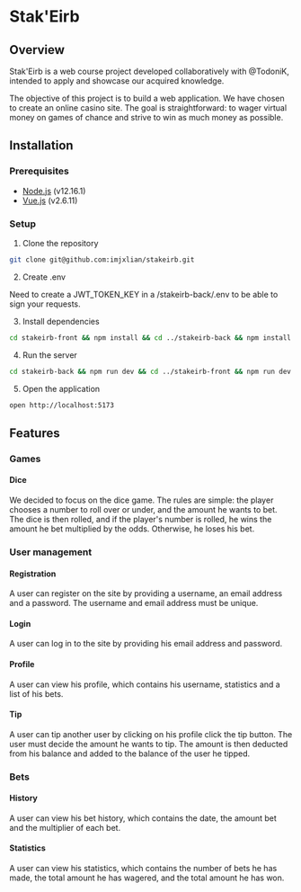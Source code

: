 # Stak'Eirb

## Overview

Stak'Eirb is a web course project developed collaboratively with @TodoniK, intended to apply and showcase our acquired knowledge.

The objective of this project is to build a web application. We have chosen to create an online casino site. The goal is straightforward: to wager virtual money on games of chance and strive to win as much money as possible.

## Installation

### Prerequisites

- [Node.js](https://nodejs.org/en/) (v12.16.1)
- [Vue.js](https://vuejs.org/) (v2.6.11)

### Setup

1. Clone the repository

```bash
git clone git@github.com:imjxlian/stakeirb.git
```

2. Create .env

Need to create a JWT_TOKEN_KEY in a /stakeirb-back/.env to be able to sign your requests.

3. Install dependencies

```bash
cd stakeirb-front && npm install && cd ../stakeirb-back && npm install
```

4. Run the server

```bash
cd stakeirb-back && npm run dev && cd ../stakeirb-front && npm run dev
```

5. Open the application

```bash
open http://localhost:5173
```

## Features

### Games

#### Dice

We decided to focus on the dice game. The rules are simple: the player chooses a number to roll over or under, and the amount he wants to bet. The dice is then rolled, and if the player's number is rolled, he wins the amount he bet multiplied by the odds. Otherwise, he loses his bet.

### User management

#### Registration

A user can register on the site by providing a username, an email address and a password. The username and email address must be unique.

#### Login

A user can log in to the site by providing his email address and password.

#### Profile

A user can view his profile, which contains his username, statistics and a list of his bets.

#### Tip

A user can tip another user by clicking on his profile click the tip button. The user must decide the amount he wants to tip. The amount is then deducted from his balance and added to the balance of the user he tipped.

### Bets

#### History

A user can view his bet history, which contains the date, the amount bet and the multiplier of each bet.

#### Statistics

A user can view his statistics, which contains the number of bets he has made, the total amount he has wagered, and the total amount he has won.
